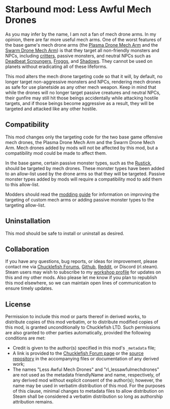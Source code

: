 # Starbound mod: Less Awful Mech Drones

As you may infer by the name, I am not a fan of mech drone arms. In my opinion, there are far more useful mech arms. One of the worst features of the base game's mech drone arms (the [Plasma Drone Mech Arm](https://starbounder.org/Plasma_Drone_Mech_Arm) and the [Swarm Drone Mech Arm](https://starbounder.org/Swarm_Drone_Mech_Arm)) is that they target all non-friendly monsters and NPCs, including [critters](https://starbounder.org/Critter), passive monsters, and neutral NPCs such as [Deadbeat Scroungers](https://starbounder.org/Deadbeat), [Froggs](https://starbounder.org/Frogg), and [Shadows](https://starbounder.org/Shadow). They cannot be used on planets without eradicating all of these lifeforms.

This mod alters the mech drone targeting code so that it will, by default, no longer target non-aggressive monsters and NPCs, rendering mech drones as safe for use planetside as any other mech weapon. Keep in mind that while the drones will no longer target passive creatures and neutral NPCs, their gunfire may still hit those beings accidentally while attacking hostile targets, and if those beings become aggressive as a result, they will be targeted and attacked like any other hostile.

## Compatibility

This mod changes only the targeting code for the two base game offensive mech drones, the Plasma Drone Mech Arm and the Swarm Drone Mech Arm. Mech drones added by mods will not be affected by this mod, but a compatibility mod could be made to affect them.

In the base game, certain passive monster types, such as the [Rustick](https://starbounder.org/Rustick), should be targeted by mech drones. These monster types have been added to an allow-list used by the drone arms so that they will be targeted. Passive monster types added by mods will require a compatibility mod to add them to this allow-list.

Modders should read the [modding guide](modding-guide.md) for information on improving the targeting of custom mech arms or adding passive monster types to the targeting allow-list.

## Uninstallation

This mod should be safe to install or uninstall as desired.

## Collaboration

If you have any questions, bug reports, or ideas for improvement, please contact me via [Chucklefish Forums](https://community.playstarbound.com/members/rl-starbound.885402/), [Github](https://github.com/rl-starbound), [Reddit](https://www.reddit.com/user/rl-starbound/), or Discord (rl.steam). Steam users may wish to subscribe to my [workshop profile](https://steamcommunity.com/profiles/76561198808510456/myworkshopfiles/) for updates on this and my other mods. Also please let me know if you plan to republish this mod elsewhere, so we can maintain open lines of communication to ensure timely updates.

## License

Permission to include this mod or parts thereof in derived works, to distribute copies of this mod verbatim, or to distribute modified copies of this mod, is granted unconditionally to Chucklefish LTD. Such permissions are also granted to other parties automatically, provided the following conditions are met:
* Credit is given to the author(s) specified in this mod's `_metadata` file;
* A link is provided to the [Chucklefish Forum page](TBD) or the [source repository](https://github.com/rl-starbound/rl_lessawfulmechdrones) in the accompanying files or documentation of any derived work;
* The names "Less Awful Mech Drones" and "rl\_lessawfulmechdrones" are not used as the metadata friendlyName and name, respectively, of any derived mod without explicit consent of the author(s); however, the name may be used in verbatim distribution of this mod. For the purposes of this clause, minimal changes to metadata files to allow distribution on Steam shall be considered a verbatim distribution so long as authorship attribution remains.
